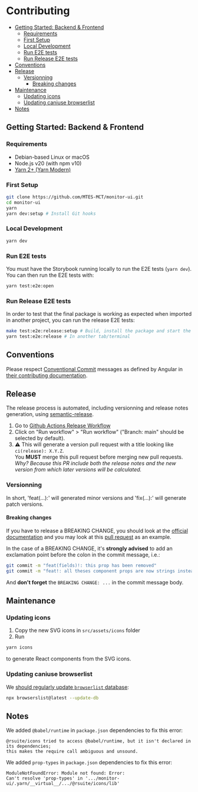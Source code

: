 # Contributing

- [Getting Started: Backend \& Frontend](#getting-started-backend--frontend)
  - [Requirements](#requirements)
  - [First Setup](#first-setup)
  - [Local Development](#local-development)
  - [Run E2E tests](#run-e2e-tests)
  - [Run Release E2E tests](#run-release-e2e-tests)
- [Conventions](#conventions)
- [Release](#release)
  - [Versionning](#versionning)
    - [Breaking changes](#breaking-changes)
- [Maintenance](#maintenance)
  - [Updating icons](#updating-icons)
  - [Updating caniuse browserlist](#updating-caniuse-browserlist)
- [Notes](#notes)

## Getting Started: Backend & Frontend

### Requirements

- Debian-based Linux or macOS
- Node.js v20 (with npm v10)
- [Yarn 2+ (Yarn Modern)](https://yarnpkg.com/getting-started/install)

### First Setup

```sh
git clone https://github.com/MTES-MCT/monitor-ui.git
cd monitor-ui
yarn
yarn dev:setup # Install Git hooks
```

### Local Development

```sh
yarn dev
```

### Run E2E tests

You must have the Storybook running locally to run the E2E tests (`yarn dev`). You can then run the E2E tests with:

```sh
yarn test:e2e:open
```

### Run Release E2E tests

In order to test that the final package is working as expected when imported in another project, you can run the release
E2E tests:

```sh
make test:e2e:release:setup # Build, install the package and start the sample React with Vite project
yarn test:e2e:release # In another tab/terminal
```

## Conventions

Please respect [Conventional Commit](https://www.conventionalcommits.org/en/v1.0.0/) messages as defined by Angular in
[their contributing documentation](https://github.com/angular/angular/blob/main/CONTRIBUTING.md#commit).

## Release

The release process is automated, including versionning and release notes generation, using
[semantic-release](https://github.com/semantic-release/semantic-release).

1. Go to [Github Actions Release Workflow](https://github.com/MTES-MCT/monitor-ui/actions/workflows/release.yml)
2. Click on "Run workflow" > "Run workflow" ("Branch: main" should be selected by default).
3. ⚠️ This will generate a version pull request with a title looking like `ci(release): X.Y.Z`.  
   You **MUST** merge this pull request before merging new pull requests.  
   _Why? Because this PR include both the release notes and the new version from which later versions will be
   calculated._

### Versionning

In short, 'feat(...):' will generated minor versions and 'fix(...):' will generate patch versions.

#### Breaking changes

If you have to release a BREAKING CHANGE, you should look at the
[official documentation](https://www.conventionalcommits.org/en/v1.0.0/#commit-message-with-description-and-breaking-change-footer)
and you may look at this [pull request](https://github.com/MTES-MCT/monitor-ui/pull/131) as an example.

In the case of a BREAKING CHANGE, it's **strongly advised** to add an exclamation point before the colon in the commit
message, i.e.:

```sh
git commit -m "feat(fields)!: this prop has been removed"
git commit -m "feat!: all theses component props are now strings instead of numbers"
```

And **don't forget** the `BREAKING CHANGE: ...` in the commit message body.

## Maintenance

### Updating icons

1. Copy the new SVG icons in `src/assets/icons` folder
2. Run

```sh
yarn icons
```

to generate React components from the SVG icons.

### Updating caniuse browserlist

We
[should regularly update `browserlist` database](https://github.com/browserslist/browserslist#browsers-data-updating):

```sh
npx browserslist@latest --update-db
```

## Notes

We added `@babel/runtime` in `package.json` dependencies to fix this error:

```
@rsuite/icons tried to access @babel/runtime, but it isn't declared in its dependencies;
this makes the require call ambiguous and unsound.
```

We added `prop-types` in `package.json` dependencies to fix this error:

```
ModuleNotFoundError: Module not found: Error:
Can't resolve 'prop-types' in '.../monitor-ui/.yarn/__virtual__/.../@rsuite/icons/lib'
```
